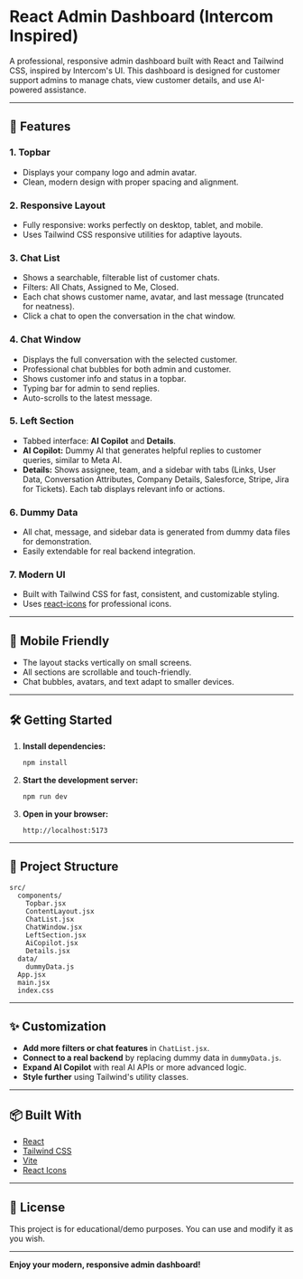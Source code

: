 # React Admin Dashboard (Intercom Inspired)

A professional, responsive admin dashboard built with React and Tailwind CSS, inspired by Intercom's UI. This dashboard is designed for customer support admins to manage chats, view customer details, and use AI-powered assistance.

---

## 🚀 Features

### 1. **Topbar**
- Displays your company logo and admin avatar.
- Clean, modern design with proper spacing and alignment.

### 2. **Responsive Layout**
- Fully responsive: works perfectly on desktop, tablet, and mobile.
- Uses Tailwind CSS responsive utilities for adaptive layouts.

### 3. **Chat List**
- Shows a searchable, filterable list of customer chats.
- Filters: All Chats, Assigned to Me, Closed.
- Each chat shows customer name, avatar, and last message (truncated for neatness).
- Click a chat to open the conversation in the chat window.

### 4. **Chat Window**
- Displays the full conversation with the selected customer.
- Professional chat bubbles for both admin and customer.
- Shows customer info and status in a topbar.
- Typing bar for admin to send replies.
- Auto-scrolls to the latest message.

### 5. **Left Section**
- Tabbed interface: **AI Copilot** and **Details**.
- **AI Copilot:** Dummy AI that generates helpful replies to customer queries, similar to Meta AI.
- **Details:** Shows assignee, team, and a sidebar with tabs (Links, User Data, Conversation Attributes, Company Details, Salesforce, Stripe, Jira for Tickets). Each tab displays relevant info or actions.

### 6. **Dummy Data**
- All chat, message, and sidebar data is generated from dummy data files for demonstration.
- Easily extendable for real backend integration.

### 7. **Modern UI**
- Built with Tailwind CSS for fast, consistent, and customizable styling.
- Uses [react-icons](https://react-icons.github.io/react-icons/) for professional icons.

---

## 📱 Mobile Friendly

- The layout stacks vertically on small screens.
- All sections are scrollable and touch-friendly.
- Chat bubbles, avatars, and text adapt to smaller devices.

---

## 🛠️ Getting Started

1. **Install dependencies:**
   ```bash
   npm install
   ```

2. **Start the development server:**
   ```bash
   npm run dev
   ```

3. **Open in your browser:**
   ```
   http://localhost:5173
   ```

---

## 📂 Project Structure

```
src/
  components/
    Topbar.jsx
    ContentLayout.jsx
    ChatList.jsx
    ChatWindow.jsx
    LeftSection.jsx
    AiCopilot.jsx
    Details.jsx
  data/
    dummyData.js
  App.jsx
  main.jsx
  index.css
```

---

## ✨ Customization

- **Add more filters or chat features** in `ChatList.jsx`.
- **Connect to a real backend** by replacing dummy data in `dummyData.js`.
- **Expand AI Copilot** with real AI APIs or more advanced logic.
- **Style further** using Tailwind's utility classes.

---

## 📦 Built With

- [React](https://reactjs.org/)
- [Tailwind CSS](https://tailwindcss.com/)
- [Vite](https://vitejs.dev/)
- [React Icons](https://react-icons.github.io/react-icons/)

---

## 📝 License

This project is for educational/demo purposes. You can use and modify it as you wish.

---

**Enjoy your modern, responsive admin dashboard!**
